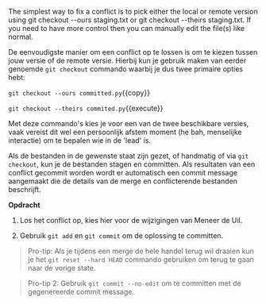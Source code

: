 The simplest way to fix a conflict is to pick either the local or remote version using git checkout --ours staging.txt or git checkout --theirs staging.txt. If you need to have more control then you can manually edit the file(s) like normal.

De eenvoudigste manier om een conflict op te lossen is om te kiezen tussen jouw versie of de remote versie. Hierbij kun je gebruik maken van eerder genoemde `git checkout` commando waarbij je dus twee primaire opties hebt:

`git checkout --ours committed.py`{{copy}}

`git checkout --theirs commited.py`{{execute}}

Met deze commando's kies je voor een van de twee beschikbare versies, vaak vereist dit wel een persoonlijk afstem moment (he bah, menselijke interactie) om te bepalen wie in de 'lead' is.

Als de bestanden in de gewenste staat zijn gezet, of handmatig of via `git checkout`, kun je de bestanden stagen en committen. Als resultaten van een conflict gecommit worden wordt er automatisch een commit message aangemaakt die de details van de merge en conflicterende bestanden beschrijft.

**Opdracht**

1) Los het conflict op, kies hier voor de wijzigingen van Meneer de Uil.

2) Gebruik `git add` en `git commit` om de oplossing te committen.

> Pro-tip: Als je tijdens een merge de hele handel terug wil draaien kun je het `git reset --hard HEAD` commando gebruiken om terug te gaan naar de vorige state. 

> Pro-tip 2: Gebruik `git commit --no-edit` om te committen met de gegenereerde commit message.
